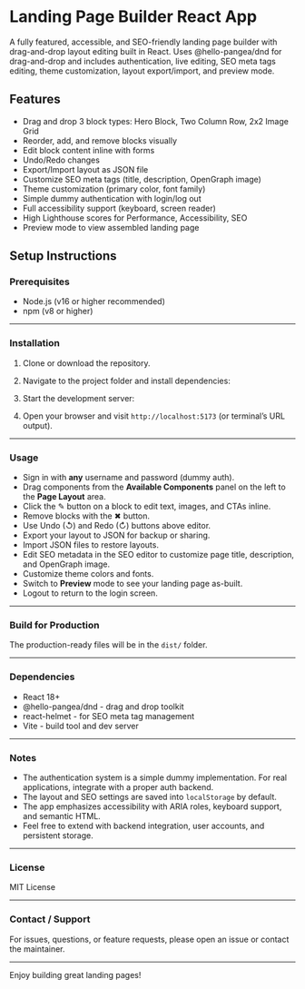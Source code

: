 # Landing Page Builder React App

A fully featured, accessible, and SEO-friendly landing page builder with drag-and-drop layout editing built in React. Uses @hello-pangea/dnd for drag-and-drop and includes authentication, live editing, SEO meta tags editing, theme customization, layout export/import, and preview mode.

## Features

- Drag and drop 3 block types: Hero Block, Two Column Row, 2x2 Image Grid
- Reorder, add, and remove blocks visually
- Edit block content inline with forms
- Undo/Redo changes
- Export/Import layout as JSON file
- Customize SEO meta tags (title, description, OpenGraph image)
- Theme customization (primary color, font family)
- Simple dummy authentication with login/log out
- Full accessibility support (keyboard, screen reader)
- High Lighthouse scores for Performance, Accessibility, SEO
- Preview mode to view assembled landing page

## Setup Instructions

### Prerequisites

- Node.js (v16 or higher recommended)
- npm (v8 or higher)

---

### Installation

1. Clone or download the repository.

2. Navigate to the project folder and install dependencies:


3. Start the development server:


4. Open your browser and visit `http://localhost:5173` (or terminal’s URL output).

---

### Usage

- Sign in with **any** username and password (dummy auth).
- Drag components from the **Available Components** panel on the left to the **Page Layout** area.
- Click the ✎ button on a block to edit text, images, and CTAs inline.
- Remove blocks with the ✖ button.
- Use Undo (↺) and Redo (↻) buttons above editor.
- Export your layout to JSON for backup or sharing.
- Import JSON files to restore layouts.
- Edit SEO metadata in the SEO editor to customize page title, description, and OpenGraph image.
- Customize theme colors and fonts.
- Switch to **Preview** mode to see your landing page as-built.
- Logout to return to the login screen.

---

### Build for Production


The production-ready files will be in the `dist/` folder.

---

### Dependencies

- React 18+
- @hello-pangea/dnd - drag and drop toolkit
- react-helmet - for SEO meta tag management
- Vite - build tool and dev server

---

### Notes

- The authentication system is a simple dummy implementation. For real applications, integrate with a proper auth backend.
- The layout and SEO settings are saved into `localStorage` by default.
- The app emphasizes accessibility with ARIA roles, keyboard support, and semantic HTML.
- Feel free to extend with backend integration, user accounts, and persistent storage.

---

### License

MIT License

---

### Contact / Support

For issues, questions, or feature requests, please open an issue or contact the maintainer.

---

Enjoy building great landing pages!

